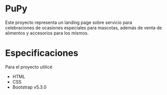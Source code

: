 # PuPy
Este proyecto representa un landing page sobre servicio para celebraciones de ocasiones especiales para mascotas, además de venta de alimentos y accesorios para los mismos.
# Especificaciones
Para el proyecto utilicé 
- HTML
- CSS
- Bootstrap v5.3.0
